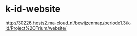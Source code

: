 # k-id-website

http://30226.hosts2.ma-cloud.nl/bewijzenmap/periode1.3/k-id/Project%20Trium/website/
